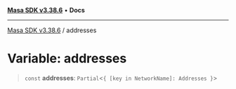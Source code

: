 [**Masa SDK v3.38.6**](../README.md) • **Docs**

***

[Masa SDK v3.38.6](../globals.md) / addresses

# Variable: addresses

> `const` **addresses**: `Partial`\<`{ [key in NetworkName]: Addresses }`\>
